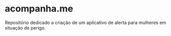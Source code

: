 # acompanha.me
Repositório dedicado a criação de um aplicativo de alerta para mulheres em situação de perigo.
